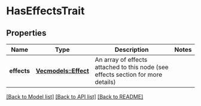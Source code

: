 # HasEffectsTrait

## Properties

Name | Type | Description | Notes
------------ | ------------- | ------------- | -------------
**effects** | [**Vec<models::Effect>**](Effect.md) | An array of effects attached to this node (see effects section for more details) | 

[[Back to Model list]](../README.md#documentation-for-models) [[Back to API list]](../README.md#documentation-for-api-endpoints) [[Back to README]](../README.md)


